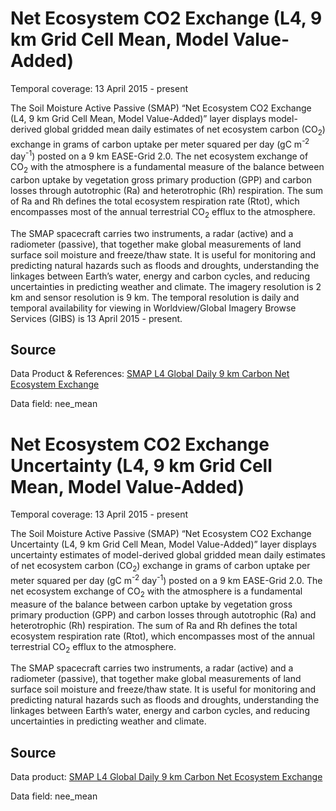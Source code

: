 # Net Ecosystem CO2 Exchange (L4, 9 km Grid Cell Mean, Model Value-Added)
Temporal coverage: 13 April 2015 - present

The Soil Moisture Active Passive (SMAP) “Net Ecosystem CO2 Exchange (L4, 9 km Grid Cell Mean, Model Value-Added)” layer displays model-derived global gridded mean daily estimates of net ecosystem carbon (CO<sub>2</sub>) exchange in grams of carbon uptake per meter squared per day (gC m<sup>-2</sup> day<sup>-1</sup>) posted on a 9 km EASE-Grid 2.0. The net ecosystem exchange of CO<sub>2</sub> with the atmosphere is a fundamental measure of the balance between carbon uptake by vegetation gross primary production (GPP) and carbon losses through autotrophic (Ra) and heterotrophic (Rh) respiration. The sum of Ra and Rh defines the total ecosystem respiration rate (Rtot), which encompasses most of the annual terrestrial CO<sub>2</sub> efflux to the atmosphere.

The SMAP spacecraft carries two instruments, a radar (active) and a radiometer (passive), that together make global measurements of land surface soil moisture and freeze/thaw state. It is useful for monitoring and predicting natural hazards such as floods and droughts, understanding the linkages between Earth’s water, energy and carbon cycles, and reducing uncertainties in predicting weather and climate. The imagery resolution is 2 km and sensor resolution is 9 km. The temporal resolution is daily and temporal availability for viewing in Worldview/Global Imagery Browse Services (GIBS) is 13 April 2015 - present.

## Source
Data Product & References: [SMAP L4 Global Daily 9 km Carbon Net Ecosystem Exchange](https://nsidc.org/data/spl4cmdl/)

Data field: nee_mean

# Net Ecosystem CO2 Exchange Uncertainty (L4, 9 km Grid Cell Mean, Model Value-Added)
Temporal coverage: 13 April 2015 - present

The Soil Moisture Active Passive (SMAP) “Net Ecosystem CO2 Exchange Uncertainty (L4, 9 km Grid Cell Mean, Model Value-Added)” layer displays uncertainty estimates of model-derived global gridded mean daily estimates of net ecosystem carbon (CO<sub>2</sub>) exchange in grams of carbon uptake per meter squared per day (gC m<sup>-2</sup> day<sup>-1</sup>) posted on a 9 km EASE-Grid 2.0. The net ecosystem exchange of CO<sub>2</sub> with the atmosphere is a fundamental measure of the balance between carbon uptake by vegetation gross primary production (GPP) and carbon losses through autotrophic (Ra) and heterotrophic (Rh) respiration. The sum of Ra and Rh defines the total ecosystem respiration rate (Rtot), which encompasses most of the annual terrestrial CO<sub>2</sub> efflux to the atmosphere.

The SMAP spacecraft carries two instruments, a radar (active) and a radiometer (passive), that together make global measurements of land surface soil moisture and freeze/thaw state. It is useful for monitoring and predicting natural hazards such as floods and droughts, understanding the linkages between Earth’s water, energy and carbon cycles, and reducing uncertainties in predicting weather and climate.

## Source
Data product: [SMAP L4 Global Daily 9 km Carbon Net Ecosystem Exchange](https://nsidc.org/data/spl4cmdl/)

Data field: nee_mean
